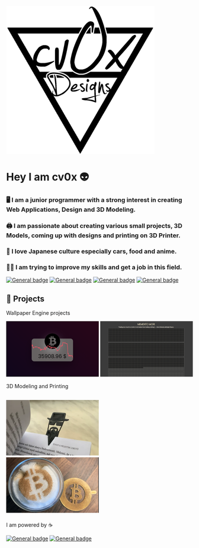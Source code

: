 <img height='400px' src='https://github.com/cv0x/cvox-portfolio-web/blob/main/res/img/toplogo.png?raw=true'>

#  Hey I am cv0x 👽

### 🖥️ I am a junior programmer with a strong interest in creating Web Applications, Design and 3D Modeling.

### 🖨️ I am passionate about creating various small projects, 3D Models, coming up with designs and printing on 3D Printer.

### 🍜 I love Japanese culture especially cars, food and anime.

### 👨‍🎓 I am trying to improve my skills and get a job in this field.
[![General badge](https://img.shields.io/badge/HTML5-E34F26?style=for-the-badge&logo=html5&logoColor=white)](https://shields.io/)
[![General badge](https://img.shields.io/badge/CSS3-1572B6?style=for-the-badge&logo=css3&logoColor=white)](https://shields.io/)
[![General badge](https://img.shields.io/badge/JavaScript-F7DF1E?style=for-the-badge&logo=javascript&logoColor=black)](https://shields.io/)
[![General badge](https://img.shields.io/badge/PHP-777BB4?style=for-the-badge&logo=php&logoColor=white)](https://shields.io/)


## 🥇 Projects
 Wallpaper Engine projects
 
 <a href='https://steamcommunity.com/sharedfiles/filedetails/?id=2804470667'><img height='150px' src='https://github.com/cv0x/cvox-portfolio-web/blob/main/res/img/portfolio1.png?raw=true'></a>
 <a href='https://steamcommunity.com/sharedfiles/filedetails/?id=2986436976'><img height='150px' src='https://github.com/cv0x/cvox-portfolio-web/blob/main/res/img/portfolio6.png?raw=true'></a>
 
 3D Modeling and Printing
 
 <a href='https://www.printables.com/cs/model/284814-heisenberg-bookmark'><img height='150px' src='https://github.com/cv0x/cvox-portfolio-web/blob/main/res/img/portfolio4.png?raw=true'></a>
 <a href='https://www.printables.com/cs/model/482589-bitcoin-cappuccino-stencil'><img height='150px' src='https://github.com/cv0x/cvox-portfolio-web/blob/main/res/img/portfolio5.png?raw=true'></a>
---
I  am powered by ☕️ 

<a href="https://www.linkedin.com/in/davidoubrecht/">[![General badge](https://img.shields.io/badge/LinkedIn-0077B5?style=for-the-badge&logo=linkedin&logoColor=white)](https://shields.io/) </a> 
<a href="https://twitter.com/thecv0x">[![General badge](https://img.shields.io/badge/Twitter-1DA1F2?style=for-the-badge&logo=twitter&logoColor=white)](https://shields.io/) </a> 
